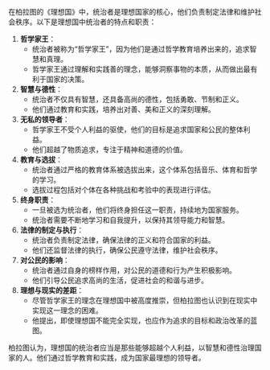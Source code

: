 在柏拉图的《理想国》中，统治者是理想国家的核心，他们负责制定法律和维护社会秩序。以下是理想国中统治者的特点和职责：

1. **哲学家王**：
   - 统治者被称为“哲学家王”，因为他们是通过哲学教育培养出来的，追求智慧和真理。
   - 哲学家王通过理解和实践善的理念，能够洞察事物的本质，从而做出最有利于国家的决策。
2. **智慧与德性**：
   - 统治者不仅具有智慧，还具备高尚的德性，包括勇敢、节制和正义。
   - 他们通过教育和实践，培养出对善、美和正义的深刻理解。
3. **无私的领导者**：
   - 哲学家王不受个人利益的驱使，他们的目标是追求国家和公民的整体利益。
   - 他们超越了物质追求，专注于精神和道德的价值。
4. **教育与选拔**：
   - 统治者通过严格的教育体系被选拔出来，这个体系包括音乐、体育和哲学的学习。
   - 选拔过程包括对个体在各种挑战和考验中的表现进行评估。
5. **终身职责**：
   - 一旦被选为统治者，他们将终身担任这一职责，持续地为国家服务。
   - 统治者需要不断地学习和自我提升，以保持其领导能力和智慧。
6. **法律的制定与执行**：
   - 统治者负责制定法律，确保法律的正义和符合国家的利益。
   - 他们还监督法律的执行，确保公民遵守法律，维护社会秩序。
7. **对公民的影响**：
   - 统治者通过自身的榜样作用，对公民的道德和行为产生积极影响。
   - 他们引导公民追求高尚的生活，促进社会的和谐与进步。
8. **理想与现实的差距**：
   - 尽管哲学家王的理念在理想国中被高度推崇，但柏拉图也认识到在现实中实现这一理念的困难。
   - 他提出，即使理想国不能完全实现，也应作为追求的目标和政治改革的蓝图。

柏拉图认为，理想国的统治者应当是那些能够超越个人利益，以智慧和德性治理国家的人。他们通过哲学教育和实践，成为国家最理想的领导者。